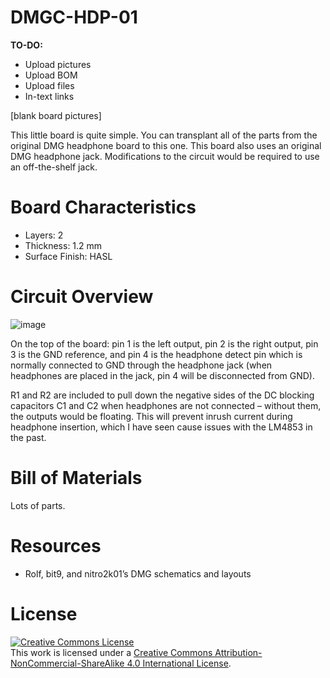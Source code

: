 # DMGC-HDP-01
**TO-DO:**

- Upload pictures
- Upload BOM
- Upload files
- In-text links

[blank board pictures]

This little board is quite simple. You can transplant all of the parts from the original DMG headphone board to this one. This board also uses an original DMG headphone jack. Modifications to the circuit would be required to use an off-the-shelf jack.
# Board Characteristics
-	Layers: 2
-	Thickness: 1.2 mm
-	Surface Finish: HASL
# Circuit Overview
![image](https://user-images.githubusercontent.com/97127539/175819188-d64cca93-572c-4d30-a57a-c0b97963eb7a.png)

On the top of the board: pin 1 is the left output, pin 2 is the right output, pin 3 is the GND reference, and pin 4 is the headphone detect pin which is normally connected to GND through the headphone jack (when headphones are placed in the jack, pin 4 will be disconnected from GND).

R1 and R2 are included to pull down the negative sides of the DC blocking capacitors C1 and C2 when headphones are not connected – without them, the outputs would be floating. This will prevent inrush current during headphone insertion, which I have seen cause issues with the LM4853 in the past.
# Bill of Materials
Lots of parts.
# Resources
-	Rolf, bit9, and nitro2k01’s DMG schematics and layouts
# License
<a rel="license" href="http://creativecommons.org/licenses/by-nc-sa/4.0/"><img alt="Creative Commons License" style="border-width:0" src="https://i.creativecommons.org/l/by-nc-sa/4.0/80x15.png" /></a><br />This work is licensed under a <a rel="license" href="http://creativecommons.org/licenses/by-nc-sa/4.0/">Creative Commons Attribution-NonCommercial-ShareAlike 4.0 International License</a>.


